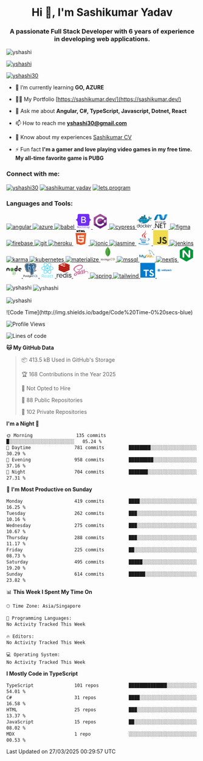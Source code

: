<h1 align="center">Hi 👋, I'm Sashikumar Yadav</h1>
<h3 align="center">A passionate Full Stack Developer with 6 years of experience in developing web applications.</h3>

<p align="left"> <img src="https://komarev.com/ghpvc/?username=yshashi&label=Profile%20views&color=0e75b6&style=flat" alt="yshashi" /> </p>

<p align="left"> <a href="https://github.com/ryo-ma/github-profile-trophy"><img src="https://github-profile-trophy.vercel.app/?username=yshashi" alt="yshashi" /></a> </p>

<p align="left"> <a href="https://twitter.com/yshashi30" target="blank"><img src="https://img.shields.io/twitter/follow/yshashi30?logo=twitter&style=for-the-badge" alt="yshashi30" /></a> </p>

- 🌱 I’m currently learning **GO, AZURE**

- 👨‍💻 My Portfolio [https://sashikumar.dev/](https://sashikumar.dev/)

- 💬 Ask me about **Angular, C#, TypeScript, Javascript, Dotnet, React**

- 📫 How to reach me **yshashi30@gmail.com**

- 📄 Know about my experiences [Sashikumar CV](https://cv.sashikumar.dev)

- ⚡ Fun fact **I'm a gamer and love playing video games in my free time. My all-time favorite game is PUBG**

<h3 align="left">Connect with me:</h3>
<p align="left">
<a href="https://twitter.com/yshashi30" target="blank"><img align="center" src="https://raw.githubusercontent.com/rahuldkjain/github-profile-readme-generator/master/src/images/icons/Social/twitter.svg" alt="yshashi30" height="30" width="40" /></a>
<a href="https://linkedin.com/in/sashikumar yadav" target="blank"><img align="center" src="https://raw.githubusercontent.com/rahuldkjain/github-profile-readme-generator/master/src/images/icons/Social/linked-in-alt.svg" alt="sashikumar yadav" height="30" width="40" /></a>
<a href="https://instagram.com/lets.program" target="blank"><img align="center" src="https://raw.githubusercontent.com/rahuldkjain/github-profile-readme-generator/master/src/images/icons/Social/instagram.svg" alt="lets.program" height="30" width="40" /></a>
</p>

<h3 align="left">Languages and Tools:</h3>
<p align="left"> <a href="https://angular.io" target="_blank" rel="noreferrer"> <img src="https://angular.io/assets/images/logos/angular/angular.svg" alt="angular" width="40" height="40"/> </a> <a href="https://azure.microsoft.com/en-in/" target="_blank" rel="noreferrer"> <img src="https://www.vectorlogo.zone/logos/microsoft_azure/microsoft_azure-icon.svg" alt="azure" width="40" height="40"/> </a> <a href="https://babeljs.io/" target="_blank" rel="noreferrer"> <img src="https://www.vectorlogo.zone/logos/babeljs/babeljs-icon.svg" alt="babel" width="40" height="40"/> </a> <a href="https://getbootstrap.com" target="_blank" rel="noreferrer"> <img src="https://raw.githubusercontent.com/devicons/devicon/master/icons/bootstrap/bootstrap-plain-wordmark.svg" alt="bootstrap" width="40" height="40"/> </a> <a href="https://www.w3schools.com/cs/" target="_blank" rel="noreferrer"> <img src="https://raw.githubusercontent.com/devicons/devicon/master/icons/csharp/csharp-original.svg" alt="csharp" width="40" height="40"/> </a> <a href="https://www.cypress.io" target="_blank" rel="noreferrer"> <img src="https://raw.githubusercontent.com/simple-icons/simple-icons/6e46ec1fc23b60c8fd0d2f2ff46db82e16dbd75f/icons/cypress.svg" alt="cypress" width="40" height="40"/> </a> <a href="https://www.docker.com/" target="_blank" rel="noreferrer"> <img src="https://raw.githubusercontent.com/devicons/devicon/master/icons/docker/docker-original-wordmark.svg" alt="docker" width="40" height="40"/> </a> <a href="https://dotnet.microsoft.com/" target="_blank" rel="noreferrer"> <img src="https://raw.githubusercontent.com/devicons/devicon/master/icons/dot-net/dot-net-original-wordmark.svg" alt="dotnet" width="40" height="40"/> </a> <a href="https://www.figma.com/" target="_blank" rel="noreferrer"> <img src="https://www.vectorlogo.zone/logos/figma/figma-icon.svg" alt="figma" width="40" height="40"/> </a> <a href="https://firebase.google.com/" target="_blank" rel="noreferrer"> <img src="https://www.vectorlogo.zone/logos/firebase/firebase-icon.svg" alt="firebase" width="40" height="40"/> </a> <a href="https://git-scm.com/" target="_blank" rel="noreferrer"> <img src="https://www.vectorlogo.zone/logos/git-scm/git-scm-icon.svg" alt="git" width="40" height="40"/> </a> <a href="https://heroku.com" target="_blank" rel="noreferrer"> <img src="https://www.vectorlogo.zone/logos/heroku/heroku-icon.svg" alt="heroku" width="40" height="40"/> </a> <a href="https://www.w3.org/html/" target="_blank" rel="noreferrer"> <img src="https://raw.githubusercontent.com/devicons/devicon/master/icons/html5/html5-original-wordmark.svg" alt="html5" width="40" height="40"/> </a> <a href="https://ionicframework.com" target="_blank" rel="noreferrer"> <img src="https://upload.wikimedia.org/wikipedia/commons/d/d1/Ionic_Logo.svg" alt="ionic" width="40" height="40"/> </a> <a href="https://jasmine.github.io/" target="_blank" rel="noreferrer"> <img src="https://www.vectorlogo.zone/logos/jasmine/jasmine-icon.svg" alt="jasmine" width="40" height="40"/> </a> <a href="https://www.java.com" target="_blank" rel="noreferrer"> <img src="https://raw.githubusercontent.com/devicons/devicon/master/icons/java/java-original.svg" alt="java" width="40" height="40"/> </a> <a href="https://developer.mozilla.org/en-US/docs/Web/JavaScript" target="_blank" rel="noreferrer"> <img src="https://raw.githubusercontent.com/devicons/devicon/master/icons/javascript/javascript-original.svg" alt="javascript" width="40" height="40"/> </a> <a href="https://www.jenkins.io" target="_blank" rel="noreferrer"> <img src="https://www.vectorlogo.zone/logos/jenkins/jenkins-icon.svg" alt="jenkins" width="40" height="40"/> </a> <a href="https://karma-runner.github.io/latest/index.html" target="_blank" rel="noreferrer"> <img src="https://raw.githubusercontent.com/detain/svg-logos/780f25886640cef088af994181646db2f6b1a3f8/svg/karma.svg" alt="karma" width="40" height="40"/> </a> <a href="https://kubernetes.io" target="_blank" rel="noreferrer"> <img src="https://www.vectorlogo.zone/logos/kubernetes/kubernetes-icon.svg" alt="kubernetes" width="40" height="40"/> </a> <a href="https://materializecss.com/" target="_blank" rel="noreferrer"> <img src="https://raw.githubusercontent.com/prplx/svg-logos/5585531d45d294869c4eaab4d7cf2e9c167710a9/svg/materialize.svg" alt="materialize" width="40" height="40"/> </a> <a href="https://www.mongodb.com/" target="_blank" rel="noreferrer"> <img src="https://raw.githubusercontent.com/devicons/devicon/master/icons/mongodb/mongodb-original-wordmark.svg" alt="mongodb" width="40" height="40"/> </a> <a href="https://www.microsoft.com/en-us/sql-server" target="_blank" rel="noreferrer"> <img src="https://www.svgrepo.com/show/303229/microsoft-sql-server-logo.svg" alt="mssql" width="40" height="40"/> </a> <a href="https://www.mysql.com/" target="_blank" rel="noreferrer"> <img src="https://raw.githubusercontent.com/devicons/devicon/master/icons/mysql/mysql-original-wordmark.svg" alt="mysql" width="40" height="40"/> </a> <a href="https://nextjs.org/" target="_blank" rel="noreferrer"> <img src="https://cdn.worldvectorlogo.com/logos/nextjs-2.svg" alt="nextjs" width="40" height="40"/> </a> <a href="https://www.nginx.com" target="_blank" rel="noreferrer"> <img src="https://raw.githubusercontent.com/devicons/devicon/master/icons/nginx/nginx-original.svg" alt="nginx" width="40" height="40"/> </a> <a href="https://nodejs.org" target="_blank" rel="noreferrer"> <img src="https://raw.githubusercontent.com/devicons/devicon/master/icons/nodejs/nodejs-original-wordmark.svg" alt="nodejs" width="40" height="40"/> </a> <a href="https://www.postgresql.org" target="_blank" rel="noreferrer"> <img src="https://raw.githubusercontent.com/devicons/devicon/master/icons/postgresql/postgresql-original-wordmark.svg" alt="postgresql" width="40" height="40"/> </a> <a href="https://reactjs.org/" target="_blank" rel="noreferrer"> <img src="https://raw.githubusercontent.com/devicons/devicon/master/icons/react/react-original-wordmark.svg" alt="react" width="40" height="40"/> </a> <a href="https://redis.io" target="_blank" rel="noreferrer"> <img src="https://raw.githubusercontent.com/devicons/devicon/master/icons/redis/redis-original-wordmark.svg" alt="redis" width="40" height="40"/> </a> <a href="https://sass-lang.com" target="_blank" rel="noreferrer"> <img src="https://raw.githubusercontent.com/devicons/devicon/master/icons/sass/sass-original.svg" alt="sass" width="40" height="40"/> </a> <a href="https://spring.io/" target="_blank" rel="noreferrer"> <img src="https://www.vectorlogo.zone/logos/springio/springio-icon.svg" alt="spring" width="40" height="40"/> </a> <a href="https://tailwindcss.com/" target="_blank" rel="noreferrer"> <img src="https://www.vectorlogo.zone/logos/tailwindcss/tailwindcss-icon.svg" alt="tailwind" width="40" height="40"/> </a> <a href="https://www.typescriptlang.org/" target="_blank" rel="noreferrer"> <img src="https://raw.githubusercontent.com/devicons/devicon/master/icons/typescript/typescript-original.svg" alt="typescript" width="40" height="40"/> </a> <a href="https://webpack.js.org" target="_blank" rel="noreferrer"> <img src="https://raw.githubusercontent.com/devicons/devicon/d00d0969292a6569d45b06d3f350f463a0107b0d/icons/webpack/webpack-original-wordmark.svg" alt="webpack" width="40" height="40"/> </a> </p>

<p><img align="left" src="https://github-readme-stats.vercel.app/api/top-langs?username=yshashi&show_icons=true&locale=en&layout=compact" alt="yshashi" /></p>

<p>&nbsp;<img align="center" src="https://github-readme-stats.vercel.app/api?username=yshashi&show_icons=true&locale=en" alt="yshashi" /></p>

<p><img align="center" src="https://github-readme-streak-stats.herokuapp.com/?user=yshashi&" alt="yshashi" /></p>
<!--START_SECTION:waka-->
![Code Time](http://img.shields.io/badge/Code%20Time-0%20secs-blue)

![Profile Views](http://img.shields.io/badge/Profile%20Views-26-blue)

![Lines of code](https://img.shields.io/badge/From%20Hello%20World%20I%27ve%20Written-7.5%20million%20lines%20of%20code-blue)

**🐱 My GitHub Data** 

> 📦 413.5 kB Used in GitHub's Storage 
 > 
> 🏆 168 Contributions in the Year 2025
 > 
> 🚫 Not Opted to Hire
 > 
> 📜 88 Public Repositories 
 > 
> 🔑 102 Private Repositories 
 > 
**I'm a Night 🦉** 

```text
🌞 Morning                135 commits         █░░░░░░░░░░░░░░░░░░░░░░░░   05.24 % 
🌆 Daytime                781 commits         ████████░░░░░░░░░░░░░░░░░   30.29 % 
🌃 Evening                958 commits         █████████░░░░░░░░░░░░░░░░   37.16 % 
🌙 Night                  704 commits         ███████░░░░░░░░░░░░░░░░░░   27.31 % 
```
📅 **I'm Most Productive on Sunday** 

```text
Monday                   419 commits         ████░░░░░░░░░░░░░░░░░░░░░   16.25 % 
Tuesday                  262 commits         ███░░░░░░░░░░░░░░░░░░░░░░   10.16 % 
Wednesday                275 commits         ███░░░░░░░░░░░░░░░░░░░░░░   10.67 % 
Thursday                 288 commits         ███░░░░░░░░░░░░░░░░░░░░░░   11.17 % 
Friday                   225 commits         ██░░░░░░░░░░░░░░░░░░░░░░░   08.73 % 
Saturday                 495 commits         █████░░░░░░░░░░░░░░░░░░░░   19.20 % 
Sunday                   614 commits         ██████░░░░░░░░░░░░░░░░░░░   23.82 % 
```


📊 **This Week I Spent My Time On** 

```text
🕑︎ Time Zone: Asia/Singapore

💬 Programming Languages: 
No Activity Tracked This Week

🔥 Editors: 
No Activity Tracked This Week

💻 Operating System: 
No Activity Tracked This Week
```

**I Mostly Code in TypeScript** 

```text
TypeScript               101 repos           ██████████████░░░░░░░░░░░   54.01 % 
C#                       31 repos            ████░░░░░░░░░░░░░░░░░░░░░   16.58 % 
HTML                     25 repos            ███░░░░░░░░░░░░░░░░░░░░░░   13.37 % 
JavaScript               15 repos            ██░░░░░░░░░░░░░░░░░░░░░░░   08.02 % 
MDX                      1 repo              ░░░░░░░░░░░░░░░░░░░░░░░░░   00.53 % 
```




 Last Updated on 27/03/2025 00:29:57 UTC
<!--END_SECTION:waka-->

